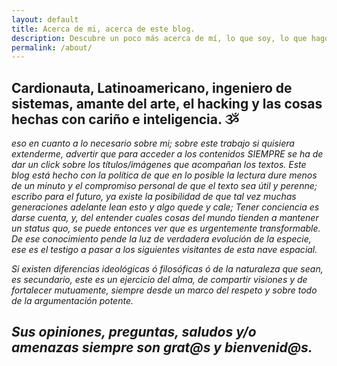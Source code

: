 ```yaml
---
layout: default
title: Acerca de mi, acerca de este blog.
description: Descubre un poco más acerca de mí, lo que soy, lo que hago y lo que me apasiona.
permalink: /about/
---
```


## Cardionauta, Latinoamericano, ingeniero de sistemas, amante del arte, el hacking y las cosas hechas con cariño e inteligencia. ૐ

*eso en cuanto a lo necesario sobre mi; sobre este trabajo si quisiera extenderme, advertir que para acceder a los contenidos SIEMPRE se ha de dar un click sobre los títulos/imágenes que acompañan los textos. Este blog está hecho con la política de que en lo posible la lectura dure menos de un minuto y el compromiso personal de que el texto sea útil y perenne; escribo para el futuro, ya existe la posibilidad de que tal vez muchas generaciones adelante lean esto y algo quede y cale; Tener conciencia es darse cuenta, y, del entender cuales cosas del mundo tienden a mantener un status quo, se puede entonces ver que es urgentemente transformable. De ese conocimiento pende la luz de verdadera evolución de la especie, ese es el testigo a pasar a los siguientes visitantes de esta nave espacial.*

*Si existen diferencias ideológicas ó filosóficas ó de la naturaleza que sean, es secundario, este es un ejercicio del alma, de compartir visiones y de fortalecer mutuamente, siempre desde un marco del respeto y sobre todo de la argumentación potente.*

## *Sus opiniones, preguntas, saludos y/o amenazas siempre son grat@s y bienvenid@s.*
